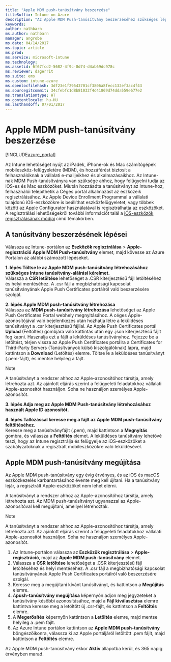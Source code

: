 ```yaml
---
title: "Apple MDM push-tanúsítvány beszerzése"
titleSuffix: Intune on Azure
description: "Az Apple MDM Push-tanúsítvány beszerzéséhez szükséges lépések ismertetése az iOS-eszközök Intune-os felügyeletéhez."
keywords: 
author: nathbarn
ms.author: nathbarn
manager: angrobe
ms.date: 04/14/2017
ms.topic: article
ms.prod: 
ms.service: microsoft-intune
ms.technology: 
ms.assetid: 6f67fcd2-5682-4f9c-8d74-d4ab69dc978c
ms.reviewer: dagerrit
ms.suite: ems
ms.custom: intune-azure
ms.openlocfilehash: 3df23e1f29543701cf3806a8fecc132ef3ac4f43
ms.sourcegitcommit: 34cfebfc1d8b81032f4d41869d74dda559e677e2
ms.translationtype: HT
ms.contentlocale: hu-HU
ms.lasthandoff: 07/01/2017
---
```

# <a name="get-an-apple-mdm-push-certificate"></a>Apple MDM push-tanúsítvány beszerzése

[!INCLUDE[azure_portal](./includes/azure_portal.md)]

Az Intune lehetőséget nyújt az iPadek, iPhone-ok és Mac számítógépek mobileszköz-felügyeletére (MDM), és hozzáférést biztosít a felhasználóknak a vállalati e-mailjeikhez és alkalmazásaikhoz. Az Intune-nak MDM Push-tanúsítványra van szüksége ahhoz, hogy felügyelni tudja az iOS-es és Mac eszközöket. Miután hozzáadta a tanúsítványt az Intune-hoz, felhasználói telepíthetik a Céges portál alkalmazást az eszközeik regisztrálásához. Az Apple Device Enrollment Programmal a vállalati tulajdonú iOS-eszközökre is beállíthat eszközfelügyeletet, vagy többek között az Apple Configurator használatával is regisztrálhatja az eszközöket. A regisztrálási lehetőségekről további információt talál a [iOS-eszközök regisztrálásának módjai](enrollment-method-choose-ios.md) című témakörben.

## <a name="steps-to-get-your-certificate"></a>A tanúsítvány beszerzésének lépései
Válassza az Intune-portálon az **Eszközök regisztrálása** > **Apple-regisztráció** **Apple MDM Push-tanúsítvány** elemet, majd kövesse az Azure Portalon az alábbi számozott lépéseket.

**1. lépés Töltse le az Apple MDM push-tanúsítvány létrehozásához szükséges Intune tanúsítvány-aláírási kérelmet.**<br>
Válassza a **CSR letöltése** lehetőséget a .CSR kiterjesztésű fájl letöltéséhez és helyi mentéséhez. A .csr fájl a megbízhatósági kapcsolat tanúsítványának Apple Push Certificates portálról való beszerzésére szolgál.

**2. lépés Apple MDM push-tanúsítvány létrehozása**<br>
Válassza az **MDM push-tanúsítvány létrehozása** lehetőséget az Apple Push Certificates Portal webhely megnyitásához. A céges Apple-azonosítójával való bejelentkezés után hozhatja létre a leküldéses tanúsítványt a .csr kiterjesztésű fájllal. Az Apple Push Certificates portál **Upload** (Feltöltés) gombjára való kattintás után egy .json kiterjesztésű fájlt fog kapni. Használja ezt a fájlt a leküldéses tanúsítványhoz. Fejezze be a letöltést, térjen vissza az Apple Push Certificates portálra a Certificates for Third-Party Servers (Tanúsítványok külső kiszolgálóknak) lapra, majd kattintson a **Download** (Letöltés) elemre. Töltse le a leküldéses tanúsítványt (.pem-fájlt), és mentse helyileg a fájlt.

> [!NOTE]
> A tanúsítványt a rendszer ahhoz az Apple-azonosítóhoz társítja, amely létrehozta azt. Az ajánlott eljárás szerint a felügyeleti feladatokhoz vállalati Apple-azonosítót használjon. Soha ne használjon személyes Apple-azonosítót.

**3. lépés Adja meg az Apple MDM Push-tanúsítvány létrehozásához használt Apple ID azonosítót.**

**4. lépés Tallózással keresse meg a fájlt az Apple MDM push-tanúsítvány feltöltéséhez.**<br>
Keresse meg a tanúsítványfájlt (.pem), majd kattintson a **Megnyitás** gombra, és válassza a **Feltöltés** elemet. A leküldéses tanúsítvány lehetővé teszi, hogy az Intune regisztrálja és felügyelje az iOS-eszközöket a szabályzatoknak a regisztrált mobileszközökre való leküldésével.

## <a name="renew-apple-mdm-push-certificate"></a>Apple MDM push-tanúsítvány megújítása
Az Apple MDM push-tanúsítvány egy évig érvényes, és az iOS és macOS eszközkezelés karbantartásához évente meg kell újítani. Ha a tanúsítvány lejár, a regisztrált Apple-eszközöket nem lehet elérni.

A tanúsítványt a rendszer ahhoz az Apple-azonosítóhoz társítja, amely létrehozta azt. Az MDM push-tanúsítványt ugyanazzal az Apple-azonosítóval kell megújítani, amellyel létrehozták.

> [!NOTE]
> A tanúsítványt a rendszer ahhoz az Apple-azonosítóhoz társítja, amely létrehozta azt. Az ajánlott eljárás szerint a felügyeleti feladatokhoz vállalati Apple-azonosítót használjon. Soha ne használjon személyes Apple-azonosítót.

1. Az Intune-portálon válassza az **Eszközök regisztrálása** > **Apple-regisztráció**, majd az **Apple MDM push-tanúsítvány** elemet.
2. Válassza a **CSR letöltése** lehetőséget a .CSR kiterjesztésű fájl letöltéséhez és helyi mentéséhez. A .csr fájl a megbízhatósági kapcsolat tanúsítványának Apple Push Certificates portálról való beszerzésére szolgál.
3. Keresse meg a megújítani kívánt tanúsítványt, és kattintson a **Megújítás** elemre.
4. A**push-tanúsítvány megújítása** képernyőn adjon meg jegyzeteket a tanúsítvány későbbi azonosításához, majd a **Fájl kiválasztása** elemre kattintva keresse meg a letöltött új .csr-fájlt, és kattintson a **Feltöltés** elemre.
5. A **Megerősítés** képernyőn kattintson a **Letöltés** elemre, majd mentse helyileg a .pem fájlt.
6. Az Azure Intune portálon kattintson az **Apple MDM push-tanúsítvány** böngészőikonra, válassza ki az Apple portáljáról letöltött .pem fájlt, majd kattintson a **Feltöltés** elemre.

Az Apple MDM push-tanúsítvány ekkor **Aktív** állapotba kerül, és 365 napig érvényben marad.
